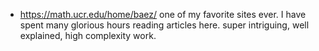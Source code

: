 - https://math.ucr.edu/home/baez/ one of my favorite sites ever. I have spent many glorious hours reading articles here. super intriguing, well explained, high complexity work.
